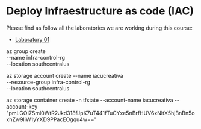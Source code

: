 # Deploy Infraestructure as code (IAC)

Please find as follow all the laboratories we are working during this course:

* [Laboratory 01](Lab01/README.md)


az group create \
  --name infra-control-rg \
  --location southcentralus

az storage account create --name iacucreativa \
  --resource-group infra-control-rg \
  --location southcentralus


  

  az storage container create -n tfstate --account-name iacucreativa --account-key "pmLGOI7Sml0WtR2Jkd318fJpK7uT441fTuCYxe5nBrfHUV6xNltX5hjBnBn5oxhZw9liW1yYXD9PPacEOgqu4w=="